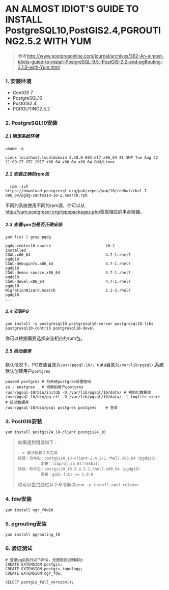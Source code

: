 # AN ALMOST IDIOT'S GUIDE TO INSTALL PostgreSQL10,PostGIS2.4,PGROUTING2.5.2 WITH YUM

> 参考<http://www.postgresonline.com/journal/archives/362-An-almost-idiots-guide-to-install-PostgreSQL-9.5,-PostGIS-2.2-and-pgRouting-2.1.0-with-Yum.html>

### 1. 安装环境

- CentOS 7
- PostgreSQL10
- PostGIS2.4
- PGROUTING2.5.2



### 2. PostgreSQL10安装

##### 2.1 确定系统环境

```
uname -a

Linux localhost.localdomain 3.10.0-693.el7.x86_64 #1 SMP Tue Aug 22 21:09:27 UTC 2017 x86_64 x86_64 x86_64 GNU/Linux
```

##### 2.2 安装正确的rpm包

```
  rpm -ivh https://download.postgresql.org/pub/repos/yum/10/redhat/rhel-7-x86_64/pgdg-centos10-10-2.noarch.rpm
```

不同的系统使用不同的rpm源，你可以从 <http://yum.postgresql.org/repopackages.php>获取相应的平台链接。

##### 2.3 查看rpm包是否正确安装

```
yum list | grep pgdg

pgdg-centos10.noarch                        10-2                       installed
CGAL.x86_64                                 4.7-1.rhel7                pgdg10
CGAL-debuginfo.x86_64                       4.7-1.rhel7                pgdg10
CGAL-demos-source.x86_64                    4.7-1.rhel7                pgdg10
CGAL-devel.x86_64                           4.7-1.rhel7                pgdg10
MigrationWizard.noarch                      1.1-3.rhel7                pgdg10
...
```

##### 2.4 安装PG

```
yum install -y postgresql10 postgresql10-server postgresql10-libs postgresql10-contrib postgresql10-devel
```

你可以根据需要选择安装相应的rpm包。

##### 2.5 启动服务

默认情况下，PG安装目录为`/usr/pgsql-10/`，data目录为`/var/lib/pgsql/`,系统默认创建用户`postgres`

```
passwd postgres # 为系统postgres设置密码
su - postgres 	# 切换到用户postgres
/usr/pgsql-10/bin/initdb -D /var/lib/pgsql/10/data/	# 初始化数据库
/usr/pgsql-10/bin/pg_ctl -D /var/lib/pgsql/10/data/ -l logfile start	# 启动数据库
/usr/pgsql-10/bin/psql postgres postgres	# 登录
```

### 3. PostGIS安装

```
yum install postgis24_10-client postgis24_10
```

> 如果遇到错误如下：
>
> ```
> --> 解决依赖关系完成
> 错误：软件包：postgis24_10-client-2.4.2-1.rhel7.x86_64 (pgdg10)
>           需要：libproj.so.0()(64bit)
> 错误：软件包：postgis24_10-2.4.2-1.rhel7.x86_64 (pgdg10)
>           需要：gdal-libs >= 1.9.0
> ```
> 你可以尝试通过以下命令解决:```yum -y install epel-release```

### 4. fdw安装

```
yum install ogr_fdw10
```

### 5. pgrouting安装

```
yum install pgrouting_10
```

### 6. 验证测试

```
# 登录pg后执行以下命令，无报错则证明成功
CREATE EXTENSION postgis;
CREATE EXTENSION postgis_topology;
CREATE EXTENSION ogr_fdw;

SELECT postgis_full_version();
```



